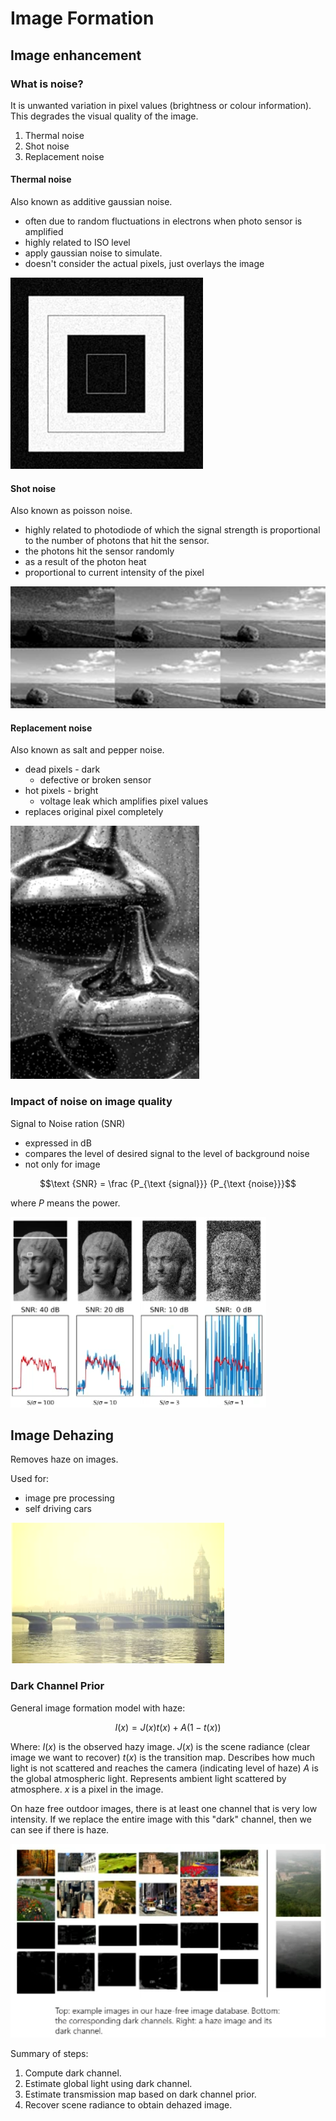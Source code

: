 # Image Formation

## Image enhancement

### What is noise?

It is unwanted variation in pixel values (brightness or colour information). This degrades the visual quality of the image.

1. Thermal noise
2. Shot noise
3. Replacement noise

#### Thermal noise

Also known as additive gaussian noise. 
  - often due to random fluctuations in electrons when photo sensor is amplified 
  - highly related to ISO level
  - apply gaussian noise to simulate.
  - doesn't consider the actual pixels, just overlays the image

![](assets/2024-10-12-12-34-11.png)

#### Shot noise

Also known as poisson noise.
  - highly related to photodiode of which the signal strength is proportional to the number of photons that hit the sensor.
  - the photons hit the sensor randomly
  - as a result of the photon heat
  - proportional to current intensity of the pixel

![](assets/2024-10-12-12-34-26.png)

#### Replacement noise 

Also known as salt and pepper noise.
  - dead pixels - dark
    - defective or broken sensor
  - hot pixels - bright
    - voltage leak which amplifies pixel values
  - replaces original pixel completely

![](assets/2024-10-12-12-34-38.png)

### Impact of noise on image quality

Signal to Noise ration (SNR)
  - expressed in dB
  - compares the level of desired signal to the level of background noise
  - not only for image

$$\text {SNR} = \frac {P_{\text {signal}}} {P_{\text {noise}}}$$

where $P$ means the power.

![](assets/2024-10-12-12-39-24.png)

## Image Dehazing

Removes haze on images.

Used for:
  - image pre processing
  - self driving cars

![](assets/2024-10-12-12-41-10.png)

### Dark Channel Prior

General image formation model with haze:

$$I(x) = J(x)t(x) + A(1-t(x))$$

Where:
$I(x)$ is the observed hazy image.
$J(x)$ is the scene radiance (clear image we want to recover)
$t(x)$ is the transition map. Describes how much light is not scattered and reaches the camera (indicating level of haze)
$A$ is the global atmospheric light. Represents ambient light scattered by atmosphere.
$x$ is a pixel in the image.

On haze free outdoor images, there is at least one channel that is very low intensity. If we replace the entire image with this "dark" channel, then we can see if there is haze.

![](assets/2024-10-12-12-49-42.png)

Summary of steps:
1. Compute dark channel.
2. Estimate global light using dark channel.
3. Estimate transmission map based on dark channel prior. 
4. Recover scene radiance to obtain dehazed image. 